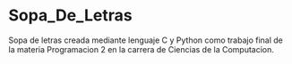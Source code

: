 # Sopa_De_Letras
 Sopa de letras creada mediante lenguaje C y Python como trabajo final de la materia Programacion 2 en la carrera de Ciencias de la Computacion. 
